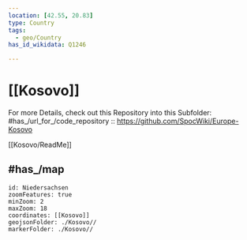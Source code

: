 ```yaml
---
location: [42.55, 20.83]
type: Country
tags:
  - geo/Country
has_id_wikidata: Q1246 

---
```



# [[Kosovo]] 

For more Details, check out this Repository into this Subfolder: 
#has_/url_for_/code_repository :: https://github.com/SpocWiki/Europe-Kosovo 

[[Kosovo/ReadMe]] 


## #has_/map  



```leaflet
id: Niedersachsen
zoomFeatures: true 
minZoom: 2 
maxZoom: 18
coordinates: [[Kosovo]]
geojsonFolder: ./Kosovo//
markerFolder: ./Kosovo//
```
